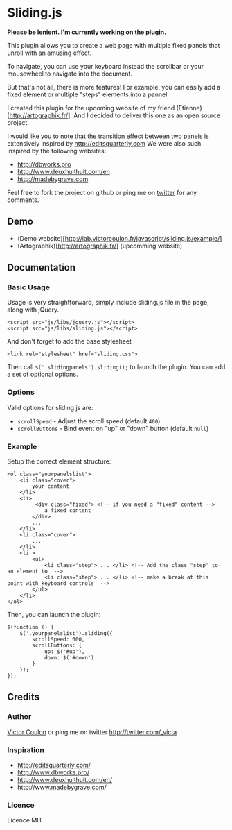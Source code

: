 Sliding.js
========================================

**Please be lenient. I'm currently working on the plugin.**

This plugin allows you to create a web page with multiple fixed panels that unroll with an amusing effect.
 
To navigate, you can use your keyboard instead the scrollbar or your mousewheel to navigate into the document. 

But that's not all, there is more features!
For example, you can easily add a fixed element or multiple "steps" elements into a pannel.

I created this plugin for the upcoming website of my friend (Etienne)[http://artographik.fr/]. And I decided to deliver this one as an open source project.

I would like you to note that the transition effect between two panels is extensively inspired by http://editsquarterly.com
We were also such inspired by the following websites:
* http://dbworks.pro
* http://www.deuxhuithuit.com/en
* http://madebygrave.com

Feel free to fork the project on github or ping me on [twitter](http://twitter.com/_victa) for any comments.

Demo
-------------

* (Demo website)[http://lab.victorcoulon.fr/javascript/sliding.js/example/]
* (Artographik)[http://artographik.fr/] (upcomming website)

Documentation
-------------

### Basic Usage

Usage is very straightforward, simply include sliding.js file in the page, along with jQuery.

    <script src="js/libs/jquery.js"></script>  
    <script src="js/libs/sliding.js"></script>

And don't forget to add the base stylesheet

    <link rel="stylesheet" href="sliding.css">

Then call ``$('.slidingpanels').sliding();`` to launch the plugin. You can add a set of optional options.

### Options

Valid options for sliding.js are:

* ``scrollSpeed`` - Adjust the scroll speed (default ``400``)
* ``scrollButtons`` - Bind event on "up" or "down" button (default ``null``)

### Example

Setup the correct element structure:

    <ol class="yourpanelslist">
        <li class="cover"> 
            your content
        </li>
        <li>
             <div class="fixed"> <!-- if you need a "fixed" content -->
                a fixed content
            </div>
            ...
        </li>
        <li class="cover">
            ...
        </li>
        <li >
            <ul>
                <li class="step"> ... </li> <!-- Add the class "step" to an element to  -->
                <li class="step"> ... </li> <!-- make a break at this point with keyboard controls  -->
            </ul>
        </li>
    </ol>
  
Then, you can launch the plugin:

    $(function () {
        $('.yourpanelslist').sliding({
            scrollSpeed: 600,
            scrollButtons: {
                up: $('#up'),
                down: $('#down')
            }
        });
    });

Credits
-------------

### Author
[Victor Coulon](http://victorcoulon.fr) or ping me on twitter http://twitter.com/_victa

### Inspiration

* http://editsquarterly.com/
* http://www.dbworks.pro/
* http://www.deuxhuithuit.com/en/
* http://www.madebygrave.com/

### Licence
Licence MIT